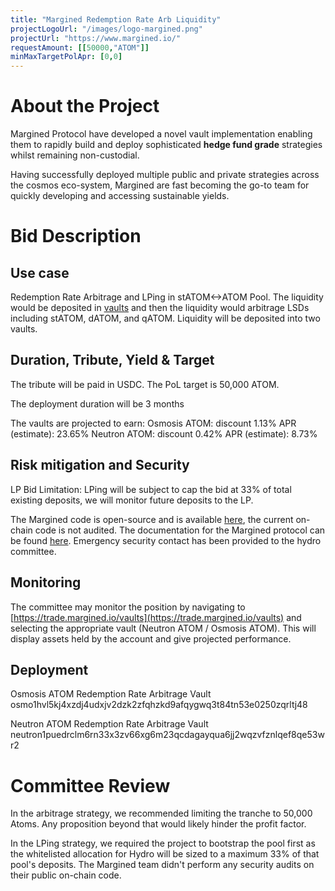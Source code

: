 ```yaml
---
title: "Margined Redemption Rate Arb Liquidity"
projectLogoUrl: "/images/logo-margined.png"
projectUrl: "https://www.margined.io/"
requestAmount: [[50000,"ATOM"]]
minMaxTargetPolApr: [0,0]
---
```


# About the Project

Margined Protocol have developed a novel vault implementation enabling them to rapidly build and deploy sophisticated **hedge fund grade** strategies whilst remaining non-custodial.

Having successfully deployed multiple public and private strategies across the cosmos eco-system, Margined are fast becoming the go-to team for quickly developing and accessing sustainable yields.

# Bid Description

## Use case

Redemption Rate Arbitrage and LPing in stATOM<->ATOM Pool.
The liquidity would be deposited in [vaults](https://trade.margined.io/vaults/atom-redemption-rate) and then the liquidity would arbitrage LSDs including stATOM, dATOM, and qATOM.
Liquidity will be deposited into two vaults.

## Duration, Tribute, Yield & Target

The tribute will be paid in USDC.
The PoL target is 50,000 ATOM.

The deployment duration will be 3 months

The vaults are projected to earn:
Osmosis ATOM: discount 1.13% APR (estimate): 23.65%
Neutron ATOM: discount 0.42% APR (estimate): 8.73%

## Risk mitigation and Security

LP Bid Limitation: LPing will be subject to cap the bid at 33% of total existing deposits, we will monitor future deposits to the LP.

The Margined code is open-source and is available [here](https://github.com/margined-protocol),
the current on-chain code is not audited.
The documentation for the Margined protocol can be found [here](https://docs.margined.io/).
Emergency security contact has been provided to the hydro committee.

## Monitoring

The committee may monitor the position by navigating to [https://trade.margined.io/vaults](https://trade.margined.io/vaults)
and selecting the appropriate vault (Neutron ATOM / Osmosis ATOM).
This will display assets held by the account and give projected performance.

## Deployment

Osmosis ATOM Redemption Rate Arbitrage Vault
osmo1hvl5kj4xzdj4udxjv2dzk2zfqhzkd9afqygwq3t84tn53e0250zqrltj48

Neutron ATOM Redemption Rate Arbitrage Vault
neutron1puedrclm6rn33x3zv66xg6m23qcdagayqua6jj2wqzvfznlqef8qe53wr2

# Committee Review

In the arbitrage strategy, we recommended limiting the tranche to 50,000 Atoms. Any proposition beyond that would likely hinder the profit factor. 

In the LPing strategy, we required the project to bootstrap the pool first as the whitelisted allocation for Hydro will be sized to a maximum 33% of that pool's deposits. The Margined team didn't perform any security audits on their public on-chain code.

